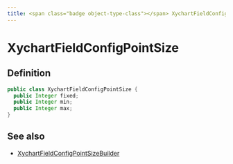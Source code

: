 ```yaml
---
title: <span class="badge object-type-class"></span> XychartFieldConfigPointSize
---
```

# <span class="badge object-type-class"></span> XychartFieldConfigPointSize

## Definition

```java
public class XychartFieldConfigPointSize {
  public Integer fixed;
  public Integer min;
  public Integer max;
}
```
## See also

 * <span class="badge builder"></span> [XychartFieldConfigPointSizeBuilder](./builder-XychartFieldConfigPointSizeBuilder.md)
